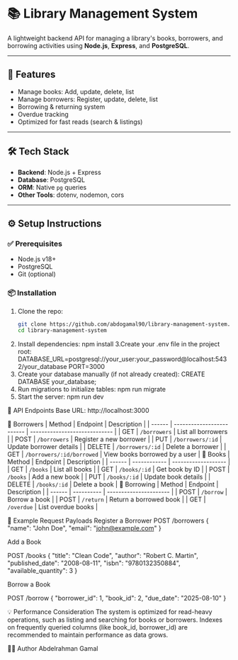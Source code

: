 # 📚 Library Management System

A lightweight backend API for managing a library's books, borrowers, and borrowing activities using **Node.js**, **Express**, and **PostgreSQL**.

---

## 🚀 Features

- Manage books: Add, update, delete, list
- Manage borrowers: Register, update, delete, list
- Borrowing & returning system
- Overdue tracking
- Optimized for fast reads (search & listings)

---

## 🛠️ Tech Stack

- **Backend**: Node.js + Express  
- **Database**: PostgreSQL  
- **ORM**: Native `pg` queries  
- **Other Tools**: dotenv, nodemon, cors  

---

## ⚙️ Setup Instructions

### ✅ Prerequisites

- Node.js v18+
- PostgreSQL
- Git (optional)

### 📦 Installation

1. Clone the repo:
   ```bash
   git clone https://github.com/abdogamal90/library-management-system.git
   cd library-management-system
2. Install dependencies:
npm install
3.Create your .env file in the project root:
DATABASE_URL=postgresql://your_user:your_password@localhost:5432/your_database
PORT=3000
4. Create your database manually (if not already created):
CREATE DATABASE your_database;
5. Run migrations to initialize tables:
npm run migrate
6. Start the server:
npm run dev

📘 API Endpoints
Base URL: http://localhost:3000

🔹 Borrowers
| Method | Endpoint                  | Description                   |
| ------ | ------------------------- | ----------------------------- |
| GET    | `/borrowers`              | List all borrowers            |
| POST   | `/borrowers`              | Register a new borrower       |
| PUT    | `/borrowers/:id`          | Update borrower details       |
| DELETE | `/borrowers/:id`          | Delete a borrower             |
| GET    | `/borrowers/:id/borrowed` | View books borrowed by a user |
🔹 Books
| Method | Endpoint     | Description         |
| ------ | ------------ | ------------------- |
| GET    | `/books`     | List all books      |
| GET    | `/books/:id` | Get book by ID      |
| POST   | `/books`     | Add a new book      |
| PUT    | `/books/:id` | Update book details |
| DELETE | `/books/:id` | Delete a book       |
🔹 Borrowing
| Method | Endpoint   | Description            |
| ------ | ---------- | ---------------------- |
| POST   | `/borrow`  | Borrow a book          |
| POST   | `/return`  | Return a borrowed book |
| GET    | `/overdue` | List overdue books     |

🧪 Example Request Payloads
Register a Borrower
POST /borrowers
{
  "name": "John Doe",
  "email": "john@example.com"
}

Add a Book

POST /books
{
  "title": "Clean Code",
  "author": "Robert C. Martin",
  "published_date": "2008-08-11",
  "isbn": "9780132350884",
  "available_quantity": 3
}

Borrow a Book

POST /borrow
{
  "borrower_id": 1,
  "book_id": 2,
  "due_date": "2025-08-10"
}

💡 Performance Consideration
The system is optimized for read-heavy operations, such as listing and searching for books or borrowers. Indexes on frequently queried columns (like book_id, borrower_id) are recommended to maintain performance as data grows.

🧑‍💻 Author
Abdelrahman Gamal
